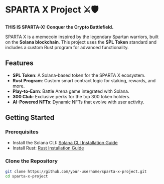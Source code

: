 # SPARTA X Project ⚔️🛡️

**THIS IS SPARTA-X! Conquer the Crypto Battlefield.**

SPARTA X is a memecoin inspired by the legendary Spartan warriors, built on the **Solana blockchain**. This project uses the **SPL Token** standard and includes a custom Rust program for advanced functionality.

## Features
- **SPL Token**: A Solana-based token for the SPARTA X ecosystem.
- **Rust Program**: Custom smart contract logic for staking, rewards, and more.
- **Play-to-Earn**: Battle Arena game integrated with Solana.
- **300 Club**: Exclusive perks for the top 300 token holders.
- **AI-Powered NFTs**: Dynamic NFTs that evolve with user activity.

## Getting Started

### Prerequisites
- Install the Solana CLI: [Solana CLI Installation Guide](https://docs.solana.com/cli/install-solana-cli-tools)
- Install Rust: [Rust Installation Guide](https://www.rust-lang.org/tools/install)

### Clone the Repository
```bash
git clone https://github.com/your-username/sparta-x-project.git
cd sparta-x-project
